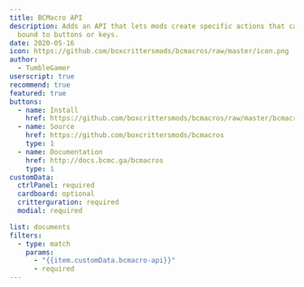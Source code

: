 ```yaml
---
title: BCMacro API
description: Adds an API that lets mods create specific actions that can be
  bound to buttons or keys.
date: 2020-05-16
icon: https://github.com/boxcrittersmods/bcmacros/raw/master/icon.png
author:
  - TumbleGamer
userscript: true
recommend: true
featured: true
buttons:
  - name: Install
    href: https://github.com/boxcrittersmods/bcmacros/raw/master/bcmacro-api.user.js
  - name: Source
    href: https://github.com/boxcrittersmods/bcmacros
    type: 1
  - name: Documentation
    href: http://docs.bcmc.ga/bcmacros
    type: 1
customData:
  ctrlPanel: required
  cardboard: optional
  critterguration: required
  modial: required

list: documents
filters:
  - type: match
    params:
      - "{{item.customData.bcmacro-api}}"
      - required
---
```

